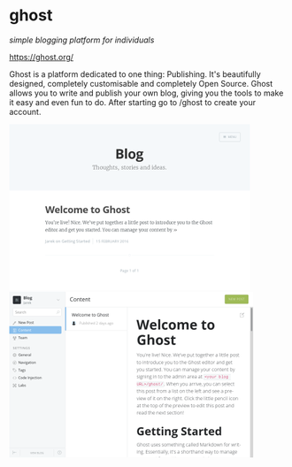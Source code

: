 # ghost
_simple blogging platform for individuals_

https://ghost.org/

Ghost is a platform dedicated to one thing: Publishing. 
It's beautifully designed, completely customisable and completely Open Source.
Ghost allows you to write and publish your own blog, giving you the tools to make it easy and even fun to do.
After starting go to /ghost to create your account.

![](screenshots/0_ghost_index_small.png) ![](screenshots/1_ghost_admin_small.png)
